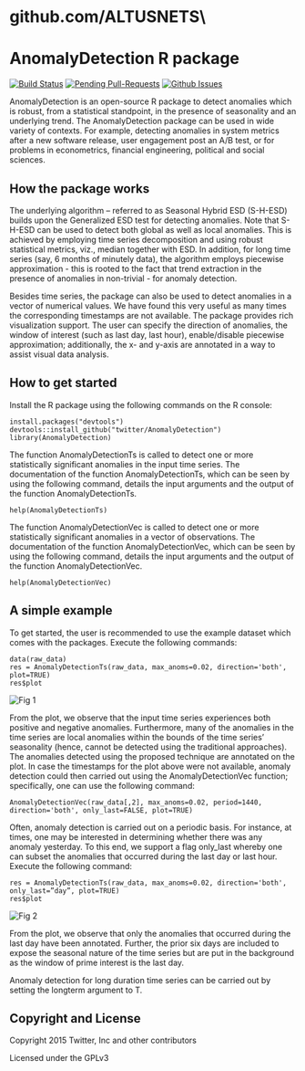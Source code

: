 # github.com/ALTUSNETS\

# AnomalyDetection R package

[![Build Status](https://travis-ci.org/twitter/AnomalyDetection.png)](https://travis-ci.org/twitter/AnomalyDetection)
[![Pending Pull-Requests](http://githubbadges.herokuapp.com/twitter/AnomalyDetection/pulls.svg?style=flat)](https://github.com/twitter/AnomalyDetection/pulls)
[![Github Issues](http://githubbadges.herokuapp.com/twitter/AnomalyDetection/issues.svg)](https://github.com/twitter/AnomalyDetection/issues)

AnomalyDetection is an open-source R package to detect anomalies which is
robust, from a statistical standpoint, in the presence of seasonality and an
underlying trend. The AnomalyDetection package can be used in wide variety of
contexts. For example, detecting anomalies in system metrics after a new
software release, user engagement post an A/B test, or for problems in
econometrics, financial engineering, political and social sciences.

## How the package works

The underlying algorithm – referred to as Seasonal Hybrid ESD (S-H-ESD) builds
upon the Generalized ESD test for detecting anomalies. Note that S-H-ESD can
be used to detect both global as well as local anomalies. This is achieved by
employing time series decomposition and using robust statistical metrics, viz.,
median together with ESD. In addition, for long time series (say, 6 months of
minutely data), the algorithm employs piecewise approximation - this is rooted
to the fact that trend extraction in the presence of anomalies in non-trivial -
for anomaly detection.

Besides time series, the package can also be used to detect anomalies in a
vector of numerical values. We have found this very useful as many times the
corresponding timestamps are not available. The package provides rich
visualization support. The user can specify the direction of anomalies, the
window of interest (such as last day, last hour), enable/disable piecewise
approximation; additionally, the x- and y-axis are annotated in a way to assist
visual data analysis.

## How to get started

Install the R package using the following commands on the R console:

```
install.packages("devtools")
devtools::install_github("twitter/AnomalyDetection")
library(AnomalyDetection)
```

The function AnomalyDetectionTs is called to detect one or more statistically
significant anomalies in the input time series. The documentation of the
function AnomalyDetectionTs, which can be seen by using the following command,
details the input arguments and the output of the function AnomalyDetectionTs.

```
help(AnomalyDetectionTs)
```

The function AnomalyDetectionVec is called to detect one or more statistically
significant anomalies in a vector of observations. The documentation of the
function AnomalyDetectionVec, which can be seen by using the following command,
details the input arguments and the output of the function AnomalyDetectionVec.

```
help(AnomalyDetectionVec)
```

## A simple example

To get started, the user is recommended to use the example dataset which comes
with the packages. Execute the following commands:

```
data(raw_data)
res = AnomalyDetectionTs(raw_data, max_anoms=0.02, direction='both', plot=TRUE)
res$plot
```

![Fig 1](https://github.com/twitter/AnomalyDetection/blob/master/figs/Fig1.png)

From the plot, we observe that the input time series experiences both positive 
and negative anomalies. Furthermore, many of the anomalies in the time series
are local anomalies within the bounds of the time series’ seasonality (hence,
cannot be detected using the traditional approaches). The anomalies detected
using the proposed technique are annotated on the plot. In case the timestamps 
for the plot above were not available, anomaly detection could then carried 
out using the AnomalyDetectionVec function; specifically, one can use the 
following command:

```
AnomalyDetectionVec(raw_data[,2], max_anoms=0.02, period=1440, direction='both', only_last=FALSE, plot=TRUE)
```

Often, anomaly detection is carried out on a periodic basis. For instance, at
times, one may be interested in determining whether there was any anomaly
yesterday. To this end, we support a flag only_last whereby one can subset the
anomalies that occurred during the last day or last hour. Execute the following 
command:

```
res = AnomalyDetectionTs(raw_data, max_anoms=0.02, direction='both', only_last=”day”, plot=TRUE)
res$plot
```

![Fig 2](https://github.com/twitter/AnomalyDetection/blob/master/figs/Fig2.png)

From the plot, we observe that only the anomalies that occurred during the last
day have been annotated. Further, the prior six days are included to expose the
seasonal nature of the time series but are put in the background as the window
of prime interest is the last day.

Anomaly detection for long duration time series can be carried out by setting
the longterm argument to T. 

## Copyright and License
Copyright 2015 Twitter, Inc and other contributors

Licensed under the GPLv3
